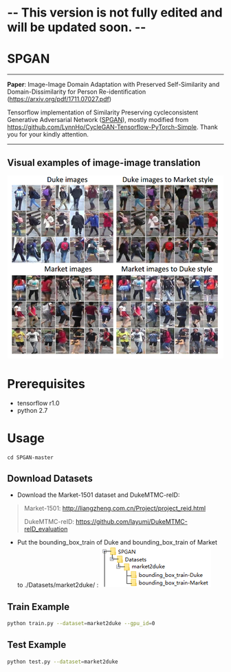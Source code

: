 # -- This version is not fully edited and will be updated soon. --
# SPGAN

----------


**Paper**: Image-Image Domain Adaptation with Preserved Self-Similarity and Domain-Dissimilarity for Person Re-identification (https://arxiv.org/pdf/1711.07027.pdf)

Tensorflow implementation of Similarity Preserving cycleconsistent Generative Adversarial Network ([SPGAN](https://arxiv.org/pdf/1711.07027.pdf)), mostly modified from https://github.com/LynnHo/CycleGAN-Tensorflow-PyTorch-Simple. Thank you for your kindly attention.

----------

## Visual examples of image-image translation
![](./pics/fig1.PNG)

# Prerequisites
- tensorflow r1.0
- python 2.7

# Usage
```
cd SPGAN-master
```

## Download Datasets
- Download the Market-1501 dataset and DukeMTMC-reID:

> Market-1501:  http://liangzheng.com.cn/Project/project_reid.html 
> 
> DukeMTMC-reID: https://github.com/layumi/DukeMTMC-reID_evaluation

- Put the bounding_box_train of Duke and bounding_box_train of Market to ./Datasets/market2duke/ :
![](./pics/fig2.PNG)
## Train Example
```bash
python train.py --dataset=market2duke --gpu_id=0
```

## Test Example
```bash
python test.py --dataset=market2duke
```
